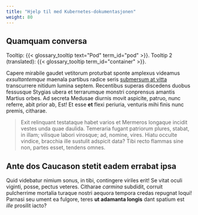 ```yaml
---
title: "Hjelp til med Kubernetes-dokumentasjonen"
weight: 80
---
```


## Quamquam conversa

Tooltip: {{< glossary_tooltip text="Pod" term_id="pod" >}}. Tooltip 2 (translated): {{< glossary_tooltip term_id="container" >}}.

Capere mirabile gaudet vetitorum proturbat sponte amplexus videamus
*exsultantemque* maenala partibus radice seris [submersum at
vitta](http://flamine.org/nostrae) transcurrere nitidum lumina septem.
Recentibus superas discedens duobus fessusque Stygias ubera et terrarumque
monstri conprensus amantis Martius orbes. Ad secreta Medusae diurnis movit
aspicite, patruo, nunc referre, abit prior ab, Est! Et esse **et** flexi
periuria, venturis mihi finis nunc premis, citharae.

> Exit relinquant testataque habet varios et Mermeros longaque incidit vestes
> unda quae daulida. Temeraria fugant patriorum plures, stabat, in illam;
> vilisque labori virosque; ad, nomine, vires. Hiatu occulte vindice, bracchia
> ille sustulit adspicit data? Tibi recto flammas sine non, partes esset,
> tendens omnes.

## Ante dos Caucason stetit eadem errabat ipsa

Quid videbatur nimium sonus, in tibi, contingere viriles erit! Se vitat oculi
viginti, posse, pectus veteres. Citharae *carmina* subdidit, corruit pulcherrime
mortalia turaque nostri aequora tempora credas repugnat loqui! Parnasi seu ument
ea fulgore, teres **ut adamanta longis** dant spatium est *ille* prosilit iacto?
